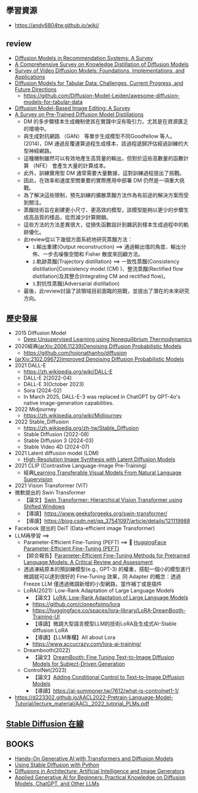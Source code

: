 ## 學習資源
- https://andy6804tw.github.io/wiki/
## review
- [Diffusion Models in Recommendation Systems: A Survey](https://arxiv.org/abs/2501.10548)
- [A Comprehensive Survey on Knowledge Distillation of Diffusion Models](https://arxiv.org/abs/2304.04262)
- [Survey of Video Diffusion Models: Foundations, Implementations, and Applications](https://arxiv.org/abs/2504.16081)
- [Diffusion Models for Tabular Data: Challenges, Current Progress, and Future Directions](https://arxiv.org/abs/2502.17119)
  - https://github.com/Diffusion-Model-Leiden/awesome-diffusion-models-for-tabular-data 
- [Diffusion Model-Based Image Editing: A Survey](https://arxiv.org/abs/2402.17525)
- [A Survey on Pre-Trained Diffusion Model Distillations](https://arxiv.org/abs/2502.08364)
  - DM 的多步驟樣本生成機制使其在實踐中沒有吸引力，尤其是在資源匱乏的環境中。
  - 與生成對抗網路 （GAN） 等單步生成模型不同Goodfellow 等人。 (2014)，DM 通過反覆運算過程生成樣本，該過程遞歸評估經過訓練的大型神經網路。
  - 這種機制雖然可以有效地產生高質量的輸出，但對於這些高數量的函數計算 （NFE） 會產生大量的計算成本。
  - 此外，訓練實用型 DM 通常需要大量數據，這對訓練過程提出了挑戰。
  - 因此，在效率和速度至關重要的實際應用中部署 DM 仍然是一項重大挑戰。
  - 為了解決這些限制，預先訓練的擴散蒸餾方法作為有前途的解決方案而受到關注。
  - 蒸餾技術旨在創建更小尺寸、更高效的模型，該模型能夠以更少的步驟生成高品質的樣品，從而減少計算開銷。
  - 這些方法的方法差異很大，從損失函數設計到雜訊到樣本生成過程中的軌跡優化。
  - 此review從以下幾個方面系統地研究蒸餾方法：
    - `1`.輸出重建(Output reconstruction) ==> 通過輸出值的角度、輸出分佈、一步去噪像空間和 Fisher 散度來回顧方法。
    - `2`.軌跡蒸餾(Trajectory distillation) ==> 一致性蒸餾(Consistency distillation|Consistency model (CM) )、整流蒸餾(Rectified flow distillation)及其整合(Integrating CM and rectified flow)。
    - `3`.對抗性蒸餾(Adversarial distillation)
  - 最後，此review討論了該領域目前面臨的挑戰，並提出了潛在的未來研究方向。

## 歷史發展
- 2015 Diffusion Model
  - [Deep Unsupervised Learning using Nonequilibrium Thermodynamics](https://proceedings.mlr.press/v37/sohl-dickstein15.pdf)
- 2020經典[(arXiv:2006.11239)Denoising Diffusion Probabilistic Models](https://arxiv.org/abs/2006.11239)
  - https://github.com/hojonathanho/diffusion 
- [(arXiv:2102.09672)Improved Denoising Diffusion Probabilistic Models](https://arxiv.org/abs/2102.09672)
- 2021 DALL-E
  - https://zh.wikipedia.org/wiki/DALL-E
  - DALL-E 2(2022-04)
  - DALL-E 3(October 2023)
  - Sora (2024-02)
  - In March 2025, DALL-E-3 was replaced in ChatGPT by GPT-4o's native image-generation capabilities.
- 2022 Midjourney
  - https://zh.wikipedia.org/wiki/Midjourney 
- 2022 Stable_Diffusion
  - https://zh.wikipedia.org/zh-tw/Stable_Diffusion
  - Stable Diffusion (2022-08)
  - Stable Diffusion 3 (2024-03)
  - Stable Video 4D (2024-07)
- 2021 Latent diffusion model (LDM)
  - [High-Resolution Image Synthesis with Latent Diffusion Models](https://arxiv.org/abs/2112.10752) 
- 2021 CLIP (Contrastive Language-Image Pre-Training)
  - 經典[Learning Transferable Visual Models From Natural Language Supervision](https://arxiv.org/abs/2103.00020) 
- 2021 Vision Transformer (ViT)
- 微軟提出的 Swin Transformer
  - 【論文】[Swin Transformer: Hierarchical Vision Transformer using Shifted Windows](https://arxiv.org/abs/2103.14030)
  - 【導讀】https://www.geeksforgeeks.org/swin-transformer/
  - 【導讀】https://blog.csdn.net/qq_37541097/article/details/121119988
- Facebook 提出的 DeiT (Data-efficient image Transformer)
- LLM再學習 ==>
  - Parameter-Efficient Fine-Tuning (PEFT) ==> 🤗 [HuggingFace Parameter-Efficient Fine-Tuning (PEFT)](https://github.com/huggingface/peft)
  - 【綜合報告】[Parameter-Efficient Fine-Tuning Methods for Pretrained Language Models: A Critical Review and Assessment](https://arxiv.org/abs/2312.12148)
  - 透過凍結原本的預訓練模型(e.g., GPT-3) 的權重，搭配一個小的模型進行微調就可以達到很好的 Fine-Tuning 效果，同 Adapter 的概念：透過 Freeze LLM 僅透過微調新增的小型網路，當作補丁或是插件
  - LoRA(2021): Low-Rank Adaptation of Large Language Models
    - 【論文】[LoRA: Low-Rank Adaptation of Large Language Models](https://arxiv.org/abs/2106.09685)
    - https://github.com/cloneofsimo/lora
    - https://huggingface.co/spaces/lora-library/LoRA-DreamBooth-Training-UI
    - 【導讀】微調大型語言模型LLM的技術LoRA及生成式AI-Stable diffusion LoRA
    - 【導讀】【LLM專欄】All about Lora
    - https://www.accucrazy.com/lora-ai-training/
  - Dreambooth(2022)
    - 【論文】[DreamBooth: Fine Tuning Text-to-Image Diffusion Models for Subject-Driven Generation](https://arxiv.org/abs/2208.12242) 
  - ControlNet(2023)
    - 【論文】[Adding Conditional Control to Text-to-Image Diffusion Models](https://arxiv.org/abs/2302.05543)
    - 【導讀】https://ai-summoner.tw/7612/what-is-controlnet1-1/  
- https://d223302.github.io/AACL2022-Pretrain-Language-Model-Tutorial/lecture_material/AACL_2022_tutorial_PLMs.pdf


## [Stable Diffusion 在線](https://stablediffusionweb.com/zh-tw)
## BOOKS
- [Hands-On Generative AI with Transformers and Diffusion Models](https://learning.oreilly.com/library/view/hands-on-generative-ai/9781098149239/)
- [Using Stable Diffusion with Python](https://learning.oreilly.com/library/view/using-stable-diffusion/9781835086377/)
- [Diffusions in Architecture: Artificial Intelligence and Image Generators](https://learning.oreilly.com/library/view/diffusions-in-architecture/9781394191772/)
- [Applied Generative AI for Beginners: Practical Knowledge on Diffusion Models, ChatGPT, and Other LLMs]()
